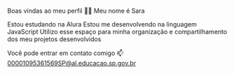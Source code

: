 Boas vindas ao meu perfil 💙💙
Meu nome é Sara 

Estou estudando na Alura
Estou me desenvolvendo na linguagem JavaScript
Utilizo esse espaço para minha organização e compartilhamento dos meu projetos desenvolvidos


Você pode entrar em contato comigo 📫
00001095361569SP@al.educacao.sp.gov.br


